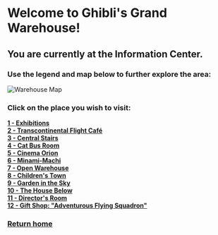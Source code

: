 # Welcome to Ghibli's Grand Warehouse! 
## You are currently at the Information Center.
### Use the legend and map below to further explore the area:

![Warehouse Map](warehouse-map.png)

### Click on the place you wish to visit:
**[1 - Exhibitions](https://github.com/mollyjones2023/ghibli-simulacrum/blob/main/2-ghibli-grand-warehouse/1-exhibitions/exhibitions.md)**
<br>
**[2 - Transcontinental Flight Café](https://github.com/mollyjones2023/ghibli-simulacrum/blob/main/2-ghibli-grand-warehouse/2-transcontinental-flight-cafe/cafe.md)**
<br>
**[3 - Central Stairs](https://github.com/mollyjones2023/ghibli-simulacrum/blob/main/2-ghibli-grand-warehouse/3-central-stairs/stairs.md)**
<br>
**[4 - Cat Bus Room](https://github.com/mollyjones2023/ghibli-simulacrum/blob/main/2-ghibli-grand-warehouse/4-cat-bus-room/bus.md)**
<br>
**[5 - Cinema Orion](https://github.com/mollyjones2023/ghibli-simulacrum/edit/main/2-ghibli-grand-warehouse/5-cinema-orion/cinema.md)**
<br>
**[6 - Minami-Machi](https://github.com/mollyjones2023/ghibli-simulacrum/blob/main/2-ghibli-grand-warehouse/6-minami-machi/street.md)**
<br>
**[7 - Open Warehouse](https://github.com/mollyjones2023/ghibli-simulacrum/blob/main/2-ghibli-grand-warehouse/7-open-warehouse/open.md)**
<br>
**[8 - Children's Town](https://github.com/mollyjones2023/ghibli-simulacrum/blob/main/2-ghibli-grand-warehouse/8-childrens-town/town.md)**
<br>
**[9 - Garden in the Sky](https://github.com/mollyjones2023/ghibli-simulacrum/blob/main/2-ghibli-grand-warehouse/9-garden-in-the-sky/garden.md)**
<br>
**[10 - The House Below](https://github.com/mollyjones2023/ghibli-simulacrum/blob/main/2-ghibli-grand-warehouse/10-the-house-below/house.md)**
<br>
**[11 - Director's Room](https://github.com/mollyjones2023/ghibli-simulacrum/blob/main/2-ghibli-grand-warehouse/11-directors-room/room.md)**
<br>
**[12 - Gift Shop: "Adventurous Flying Squadron"](https://github.com/mollyjones2023/ghibli-simulacrum/blob/main/2-ghibli-grand-warehouse/12-gift-shop/shop.md)**
<br>

### [Return home](https://github.com/mollyjones2023/ghibli-simulacrum/tree/main#readme)
